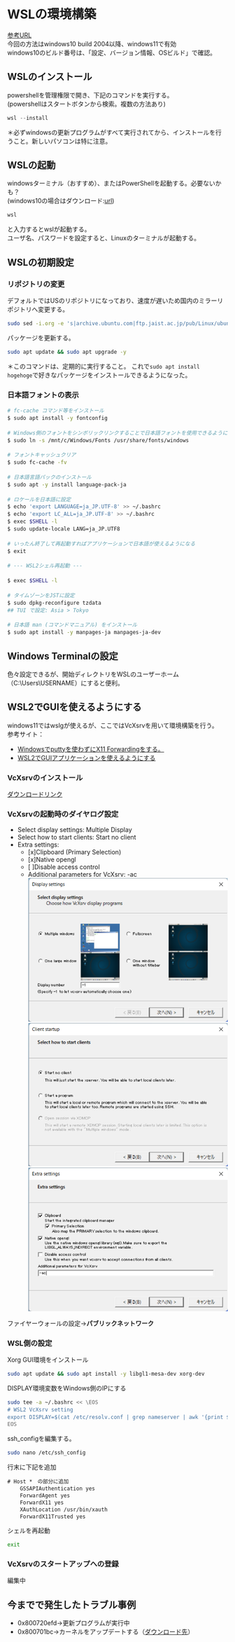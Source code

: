 # WSLの環境構築
[参考URL](https://docs.microsoft.com/ja-jp/windows/wsl/install)  
今回の方法はwindows10 build 2004以降、windows11で有効  
windows10のビルド番号は、「設定、バージョン情報、OSビルド」で確認。  
## WSLのインストール
powershellを管理権限で開き、下記のコマンドを実行する。  
(powershellはスタートボタンから検索。複数の方法あり)
```powershell
wsl --install
```  
＊必ずwindowsの更新プログラムがすべて実行されてから、インストールを行うこと。新しいパソコンは特に注意。
## WSLの起動
windowsターミナル（おすすめ）、またはPowerShellを起動する。必要ないかも？    
(windows10の場合はダウンロード:[url](https://docs.microsoft.com/ja-jp/windows/terminal/))
```powershell
wsl
```
と入力するとwslが起動する。  
ユーザ名、パスワードを設定すると、Linuxのターミナルが起動する。
## WSLの初期設定
### リポジトリの変更
デフォルトではUSのリポジトリになっており、速度が遅いため国内のミラーリポジトリへ変更する。  
```bash
sudo sed -i.org -e 's|archive.ubuntu.com|ftp.jaist.ac.jp/pub/Linux/ubuntu|g' /etc/apt/sources.list
```
パッケージを更新する。  
```bash
sudo apt update && sudo apt upgrade -y
```
＊このコマンドは、定期的に実行すること。
これで`sudo apt install hogehoge`で好きなパッケージをインストールできるようになった。  
### 日本語フォントの表示
```bash
# fc-cache コマンド等をインストール
$ sudo apt install -y fontconfig

# Windows側のフォントをシンボリックリンクすることで日本語フォントを使用できるようにする
$ sudo ln -s /mnt/c/Windows/Fonts /usr/share/fonts/windows

# フォントキャッシュクリア
$ sudo fc-cache -fv

# 日本語言語パックのインストール
$ sudo apt -y install language-pack-ja

# ロケールを日本語に設定
$ echo 'export LANGUAGE=ja_JP.UTF-8' >> ~/.bashrc
$ echo 'export LC_ALL=ja_JP.UTF-8' >> ~/.bashrc
$ exec $SHELL -l
$ sudo update-locale LANG=ja_JP.UTF8

# いったん終了して再起動すればアプリケーションで日本語が使えるようになる
$ exit

# --- WSL2シェル再起動 ---

$ exec $SHELL -l

# タイムゾーンをJSTに設定
$ sudo dpkg-reconfigure tzdata
## TUI で設定: Asia > Tokyo

# 日本語 man (コマンドマニュアル) をインストール
$ sudo apt install -y manpages-ja manpages-ja-dev
```
## Windows Terminalの設定
色々設定できるが、開始ディレクトリをWSLのユーザーホーム（C:\Users\USERNAME）にすると便利。  

## WSL2でGUIを使えるようにする
windows11ではwslgが使えるが、ここではVcXsrvを用いて環境構築を行う。  
参考サイト：
- [Windowsでputtyを使わずにX11 Forwardingをする。](https://blog.neno.dev/entry/2021/04/27/231930)  　
- [WSL2でGUIアプリケーションを使えるようにする](https://qiita.com/amenoyoya/items/ff00a265546fd966d7a7) 

### VcXsrvのインストール
[ダウンロードリンク](https://sourceforge.net/projects/vcxsrv/)
### VcXsrvの起動時のダイヤログ設定
- Select display settings: Multiple Display
- Select how to start clients: Start no client
- Extra settings:
  - [x]Clipboard (Primary Selection)
  - [x]Native opengl
  - [ ]Disable access control
  - Additional parameters for VcXsrv: -ac  
![Select display settingの画面](/figure/v1.png "Select display settingの画面")
![Select how to start clientsの画面](/figure/v2.png "Select how to start clientsの画面")
![Extra settingの画面](/figure/v3.png "Extra settingの画面")

ファイヤーウォールの設定→**パブリックネットワーク**
### WSL側の設定
Xorg GUI環境をインストール
```bash
sudo apt update && sudo apt install -y libgl1-mesa-dev xorg-dev
```
DISPLAY環境変数をWindows側のIPにする
```bash
sudo tee -a ~/.bashrc << \EOS
# WSL2 VcXsrv setting
export DISPLAY=$(cat /etc/resolv.conf | grep nameserver | awk '{print $2}'):0.0
EOS
```
ssh_configを編集する。
```bash
sudo nano /etc/ssh_config
```
行末に下記を追加
```config
# Host *　の部分に追加
    GSSAPIAuthentication yes
    ForwardAgent yes
    ForwardX11 yes
    XAuthLocation /usr/bin/xauth
    ForwardX11Trusted yes
```
シェルを再起動
```bash
exit
```
### VcXsrvのスタートアップへの登録
編集中
## 今までで発生したトラブル事例
- 0x800720efd→更新プログラムが実行中
- 0x800701bc→カーネルをアップデートする（[ダウンロード先](https://docs.microsoft.com/ja-jp/windows/wsl/install-manual#step-4---download-the-linux-kernel-update-package)）